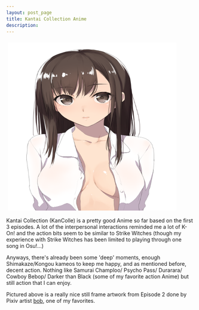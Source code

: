 ```yaml
---
layout: post_page
title: Kantai Collection Anime
description:
---
```


<div style="line-height:0;padding:4px 0 0 1px;">
<a href="Images/bob%20sendai%20girls.jpg" style="display:inline-block;margin:3px;text-decoration:none;"> 
<img alt="Photo: Banana Bread" height="450" src="Images/white%20shirt.png" title="Banana Bread" width="450" style="padding:1px;">
</a>
</div>

Kantai Collection (KanColle) is a pretty good Anime so far based on the first 3 episodes. A lot of the interpersonal interactions reminded me a lot of K-On! and the action bits seem to be similar to Strike Witches (though my experience with Strike Witches has been limited to playing through one song in Osu!...) 

Anyways, there's already been some 'deep' moments, enough Shimakaze/Kongou kameos to keep me happy, and as mentioned before, decent action. Nothing like Samurai Champloo/ Psycho Pass/ Durarara/ Cowboy Bebop/ Darker than Black (some of my favorite action Anime) but still action that I can enjoy. 

Pictured above is a really nice still frame artwork from Episode 2 done by Pixiv artist [bob](http://www.pixiv.net/member.php?id=91521), one of my favorites. 
